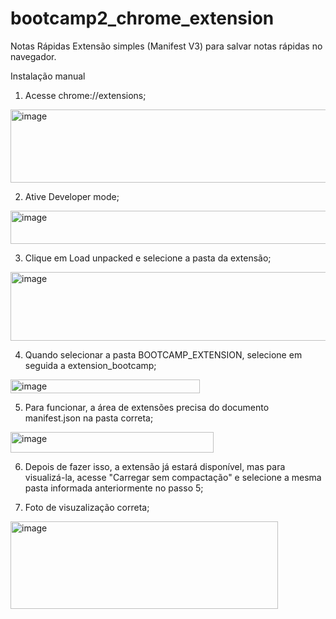 # bootcamp2_chrome_extension

Notas Rápidas
Extensão simples (Manifest V3) para salvar notas rápidas no navegador.

Instalação manual

1. Acesse chrome://extensions;
  <img width="810" height="117" alt="image" src="https://github.com/user-attachments/assets/93cbb402-9acb-43b2-9d1b-295d43a1ca44" />

   
2. Ative Developer mode;
  <img width="962" height="53" alt="image" src="https://github.com/user-attachments/assets/7ded6fe3-4e53-4c5f-a4a3-b19fc4523ae4" />


3. Clique em Load unpacked e selecione a pasta da extensão;
  <img width="509" height="110" alt="image" src="https://github.com/user-attachments/assets/e74bc7c4-8cf2-4069-9ed0-6b0835cf8e79" />


4. Quando selecionar a pasta BOOTCAMP_EXTENSION, selecione em seguida a extension_bootcamp;
  <img width="303" height="22" alt="image" src="https://github.com/user-attachments/assets/f400ac0e-94f7-456e-91a7-350dec3515d7" />


5. Para funcionar, a área de extensões precisa do documento manifest.json na pasta correta;
  <img width="325" height="33" alt="image" src="https://github.com/user-attachments/assets/dc12c13f-a3cd-4ec6-b917-8db72913fb34" />

6. Depois de fazer isso, a extensão já estará disponível, mas para visualizá-la, acesse "Carregar sem compactação" e selecione a mesma pasta informada anteriormente no passo 5;

7. Foto de visuzalização correta;
  <img width="428" height="140" alt="image" src="https://github.com/user-attachments/assets/a9ddd6d2-afc6-4cbe-bf42-5d8dd7de2d86" />